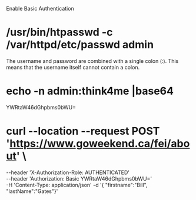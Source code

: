 Enable Basic Authentication

# /usr/bin/htpasswd -c /var/httpd/etc/passwd admin

The username and password are combined with a single colon (:). This means that the username itself cannot contain a colon.
# echo -n admin:think4me |base64
YWRtaW46dGhpbms0bWU=
# curl --location --request POST 'https://www.goweekend.ca/fei/about' \
--header 'X-Authorization-Role: AUTHENTICATED' \
--header 'Authorization: Basic YWRtaW46dGhpbms0bWU=' \
-H 'Content-Type: application/json' -d '{ "firstname":"Bill", "lastName":"Gates"}'
